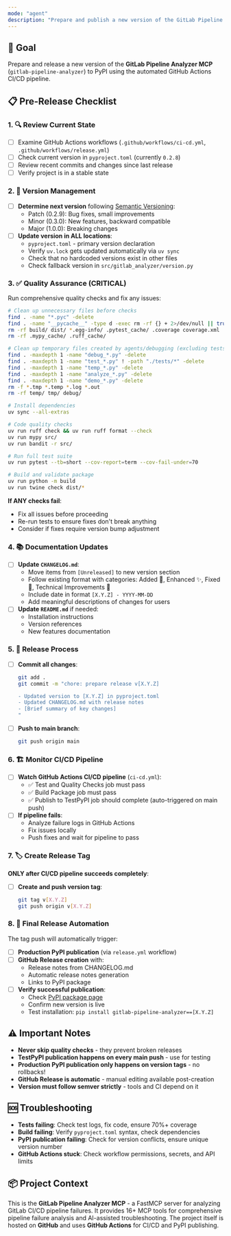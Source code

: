 ```yaml
---
mode: "agent"
description: "Prepare and publish a new version of the GitLab Pipeline Analyzer MCP to PyPI using GitHub Actions CI/CD workflow"
---
```


## 🎯 Goal

Prepare and release a new version of the **GitLab Pipeline Analyzer MCP** (`gitlab-pipeline-analyzer`) to PyPI using the automated GitHub Actions CI/CD pipeline.

## 📋 Pre-Release Checklist

### 1. 🔍 Review Current State

- [ ] Examine GitHub Actions workflows (`.github/workflows/ci-cd.yml`, `.github/workflows/release.yml`)
- [ ] Check current version in `pyproject.toml` (currently `0.2.8`)
- [ ] Review recent commits and changes since last release
- [ ] Verify project is in a stable state

### 2. 📝 Version Management

- [ ] **Determine next version** following [Semantic Versioning](https://semver.org/):
  - Patch (0.2.9): Bug fixes, small improvements
  - Minor (0.3.0): New features, backward compatible
  - Major (1.0.0): Breaking changes
- [ ] **Update version in ALL locations**:
  - `pyproject.toml` - primary version declaration
  - Verify `uv.lock` gets updated automatically via `uv sync`
  - Check that no hardcoded versions exist in other files
  - Check fallback version in `src/gitlab_analyzer/version.py`

### 3. ✅ Quality Assurance (CRITICAL)

Run comprehensive quality checks and fix any issues:

```bash
# Clean up unnecessary files before checks
find . -name "*.pyc" -delete
find . -name "__pycache__" -type d -exec rm -rf {} + 2>/dev/null || true
rm -rf build/ dist/ *.egg-info/ .pytest_cache/ .coverage coverage.xml
rm -rf .mypy_cache/ .ruff_cache/

# Clean up temporary files created by agents/debugging (excluding tests/ directory)
find . -maxdepth 1 -name "debug_*.py" -delete
find . -maxdepth 1 -name "test_*.py" ! -path "./tests/*" -delete
find . -maxdepth 1 -name "temp_*.py" -delete
find . -maxdepth 1 -name "analyze_*.py" -delete
find . -maxdepth 1 -name "demo_*.py" -delete
rm -f *.tmp *.temp *.log *.out
rm -rf temp/ tmp/ debug/

# Install dependencies
uv sync --all-extras

# Code quality checks
uv run ruff check && uv run ruff format --check
uv run mypy src/
uv run bandit -r src/

# Run full test suite
uv run pytest --tb=short --cov-report=term --cov-fail-under=70

# Build and validate package
uv run python -m build
uv run twine check dist/*
```

**If ANY checks fail**:

- Fix all issues before proceeding
- Re-run tests to ensure fixes don't break anything
- Consider if fixes require version bump adjustment

### 4. 📚 Documentation Updates

- [ ] **Update `CHANGELOG.md`**:
  - Move items from `[Unreleased]` to new version section
  - Follow existing format with categories: Added 🚀, Enhanced ✨, Fixed 🐛, Technical Improvements 🔧
  - Include date in format `[X.Y.Z] - YYYY-MM-DD`
  - Add meaningful descriptions of changes for users
- [ ] **Update `README.md`** if needed:
  - Installation instructions
  - Version references
  - New features documentation

### 5. 🚀 Release Process

- [ ] **Commit all changes**:

  ```bash
  git add .
  git commit -m "chore: prepare release v[X.Y.Z]

  - Updated version to [X.Y.Z] in pyproject.toml
  - Updated CHANGELOG.md with release notes
  - [Brief summary of key changes]
  "
  ```

- [ ] **Push to main branch**:
  ```bash
  git push origin main
  ```

### 6. 🏗️ Monitor CI/CD Pipeline

- [ ] **Watch GitHub Actions CI/CD pipeline** (`ci-cd.yml`):
  - ✅ Test and Quality Checks job must pass
  - ✅ Build Package job must pass
  - ✅ Publish to TestPyPI job should complete (auto-triggered on main push)
- [ ] **If pipeline fails**:
  - Analyze failure logs in GitHub Actions
  - Fix issues locally
  - Push fixes and wait for pipeline to pass

### 7. 🏷️ Create Release Tag

**ONLY after CI/CD pipeline succeeds completely**:

- [ ] **Create and push version tag**:
  ```bash
  git tag v[X.Y.Z]
  git push origin v[X.Y.Z]
  ```

### 8. 🎉 Final Release Automation

The tag push will automatically trigger:

- [ ] **Production PyPI publication** (via `release.yml` workflow)
- [ ] **GitHub Release creation** with:
  - Release notes from CHANGELOG.md
  - Automatic release notes generation
  - Links to PyPI package
- [ ] **Verify successful publication**:
  - Check [PyPI package page](https://pypi.org/project/gitlab-pipeline-analyzer/)
  - Confirm new version is live
  - Test installation: `pip install gitlab-pipeline-analyzer==[X.Y.Z]`

## ⚠️ Important Notes

- **Never skip quality checks** - they prevent broken releases
- **TestPyPI publication happens on every main push** - use for testing
- **Production PyPI publication only happens on version tags** - no rollbacks!
- **GitHub Release is automatic** - manual editing available post-creation
- **Version must follow semver strictly** - tools and CI depend on it

## 🆘 Troubleshooting

- **Tests failing**: Check test logs, fix code, ensure 70%+ coverage
- **Build failing**: Verify `pyproject.toml` syntax, check dependencies
- **PyPI publication failing**: Check for version conflicts, ensure unique version number
- **GitHub Actions stuck**: Check workflow permissions, secrets, and API limits

## 📦 Project Context

This is the **GitLab Pipeline Analyzer MCP** - a FastMCP server for analyzing GitLab CI/CD pipeline failures. It provides 16+ MCP tools for comprehensive pipeline failure analysis and AI-assisted troubleshooting. The project itself is hosted on **GitHub** and uses **GitHub Actions** for CI/CD and PyPI publishing.
